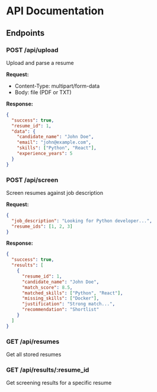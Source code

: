 # API Documentation

## Endpoints

### POST /api/upload
Upload and parse a resume

**Request:**
- Content-Type: multipart/form-data
- Body: file (PDF or TXT)

**Response:**
```json
{
  "success": true,
  "resume_id": 1,
  "data": {
    "candidate_name": "John Doe",
    "email": "john@example.com",
    "skills": ["Python", "React"],
    "experience_years": 5
  }
}
```

### POST /api/screen
Screen resumes against job description

**Request:**
```json
{
  "job_description": "Looking for Python developer...",
  "resume_ids": [1, 2, 3]
}
```

**Response:**
```json
{
  "success": true,
  "results": [
    {
      "resume_id": 1,
      "candidate_name": "John Doe",
      "match_score": 8.5,
      "matched_skills": ["Python", "React"],
      "missing_skills": ["Docker"],
      "justification": "Strong match...",
      "recommendation": "Shortlist"
    }
  ]
}
```

### GET /api/resumes
Get all stored resumes

### GET /api/results/:resume_id
Get screening results for a specific resume